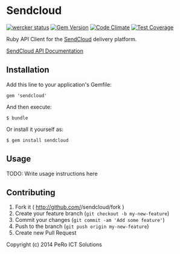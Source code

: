 # Sendcloud

[![wercker status](https://app.wercker.com/status/03866f33222cc05a0e18eb2aac723f5c/m "wercker status")](https://app.wercker.com/project/bykey/03866f33222cc05a0e18eb2aac723f5c)
[![Gem Version](https://badge.fury.io/rb/sendcloud.svg)](http://badge.fury.io/rb/sendcloud)
[![Code Climate](https://codeclimate.com/github/pero-ict-solutions/sendcloud/badges/gpa.svg)](https://codeclimate.com/github/pero-ict-solutions/sendcloud)
[![Test Coverage](https://codeclimate.com/github/pero-ict-solutions/sendcloud/badges/coverage.svg)](https://codeclimate.com/github/pero-ict-solutions/sendcloud)


Ruby API Client for the [SendCloud](https://www.sendcloud.nl) delivery platform.

[SendCloud API Documentation](git@github.com:pero-ict-solutions/sendcloud.git)

## Installation

Add this line to your application's Gemfile:

    gem 'sendcloud'

And then execute:

    $ bundle

Or install it yourself as:

    $ gem install sendcloud

## Usage

TODO: Write usage instructions here

## Contributing

1. Fork it ( http://github.com/<my-github-username>/sendcloud/fork )
2. Create your feature branch (`git checkout -b my-new-feature`)
3. Commit your changes (`git commit -am 'Add some feature'`)
4. Push to the branch (`git push origin my-new-feature`)
5. Create new Pull Request


Copyright (c) 2014 PeRo ICT Solutions
